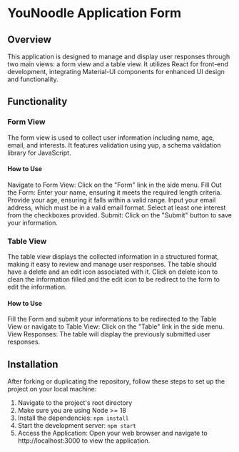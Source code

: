 # YouNoodle Application Form

## Overview
This application is designed to manage and display user responses through two main views: a form view and a table view. It utilizes React for front-end development, integrating Material-UI components for enhanced UI design and functionality.

## Functionality

### Form View
The form view is used to collect user information including name, age, email, and interests. It features validation using yup, a schema validation library for JavaScript.

#### How to Use
Navigate to Form View: Click on the "Form" link in the side menu.
Fill Out the Form:
Enter your name, ensuring it meets the required length criteria.
Provide your age, ensuring it falls within a valid range.
Input your email address, which must be in a valid email format.
Select at least one interest from the checkboxes provided.
Submit: Click on the "Submit" button to save your information.

### Table View
The table view displays the collected information in a structured format, making it easy to review and manage user responses. 
The table should have a delete and an edit icon associated with it. Click on delete icon to clean the information filled and the edit icon to be redirect to the form to edit the information.

#### How to Use
Fill the Form and submit your informations to be redirected to the Table View or navigate to Table View: Click on the "Table" link in the side menu.
View Responses: The table will display the previously submitted user responses.

## Installation
After forking or duplicating the repository, follow these steps to set up the project on your local machine:

1. Navigate to the project's root directory
1. Make sure you are using Node >= 18
2. Install the dependencies: `npm install`
3. Start the development server: `npm start`
4. Access the Application: Open your web browser and navigate to http://localhost:3000 to view the application.
  
